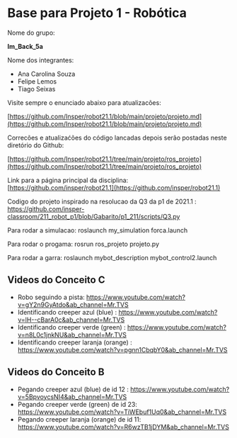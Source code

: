 # Base para Projeto 1 - Robótica 

Nome do grupo: 

**Im_Back_5a** 

Nome dos integrantes: 

* Ana Carolina Souza
* Felipe Lemos
* Tiago Seixas

Visite sempre o enunciado abaixo para atualizacões: 

[https://github.com/Insper/robot21.1/blob/main/projeto/projeto.md](https://github.com/Insper/robot21.1/blob/main/projeto/projeto.md)

Correcões e atualizaćões do código lancadas depois serão postadas neste diretório do Github: 

[https://github.com/Insper/robot21.1/tree/main/projeto/ros_projeto](https://github.com/Insper/robot21.1/tree/main/projeto/ros_projeto)

Link para a página principal da disciplina: 
[https://github.com/insper/robot21.1](https://github.com/insper/robot21.1)

Codigo do projeto inspirado na resolucao da Q3 da p1 de 2021.1 :
https://github.com/insper-classroom/211_robot_p1/blob/Gabarito/p1_211/scripts/Q3.py

Para rodar a simulacao: roslaunch my_simulation forca.launch

Para rodar o progama: rosrun ros_projeto projeto.py

Para rodar a garra: roslaunch mybot_description mybot_control2.launch

## Videos do Conceito C

* Robo seguindo a pista: https://www.youtube.com/watch?v=gY2n9GyAtdo&ab_channel=Mr.TVS
* Identificando creeper azul (blue) : https://www.youtube.com/watch?v=lH--cBarA0c&ab_channel=Mr.TVS
* Identificando creeper verde (green) : https://www.youtube.com/watch?v=n8L0c1jnkNU&ab_channel=Mr.TVS
* Identificando creeper laranja (orange) : https://www.youtube.com/watch?v=pgnn1CbqbY0&ab_channel=Mr.TVS

## Videos do Conceito B

* Pegando creeper azul (blue) de id 12 : https://www.youtube.com/watch?v=5BpvoycsNI4&ab_channel=Mr.TVS
* Pegando creeper verde (green) de id 23: https://www.youtube.com/watch?v=TiWEbuf1Uq0&ab_channel=Mr.TVS
* Pegando creeper laranja (orange) de id 11: https://www.youtube.com/watch?v=R6wzTB1jDYM&ab_channel=Mr.TVS
